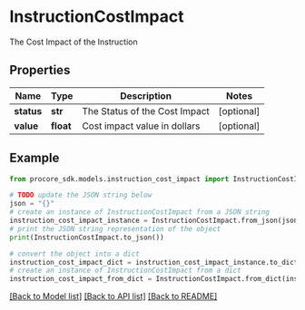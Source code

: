 # InstructionCostImpact

The Cost Impact of the Instruction

## Properties

Name | Type | Description | Notes
------------ | ------------- | ------------- | -------------
**status** | **str** | The Status of the Cost Impact | [optional] 
**value** | **float** | Cost impact value in dollars | [optional] 

## Example

```python
from procore_sdk.models.instruction_cost_impact import InstructionCostImpact

# TODO update the JSON string below
json = "{}"
# create an instance of InstructionCostImpact from a JSON string
instruction_cost_impact_instance = InstructionCostImpact.from_json(json)
# print the JSON string representation of the object
print(InstructionCostImpact.to_json())

# convert the object into a dict
instruction_cost_impact_dict = instruction_cost_impact_instance.to_dict()
# create an instance of InstructionCostImpact from a dict
instruction_cost_impact_from_dict = InstructionCostImpact.from_dict(instruction_cost_impact_dict)
```
[[Back to Model list]](../README.md#documentation-for-models) [[Back to API list]](../README.md#documentation-for-api-endpoints) [[Back to README]](../README.md)


